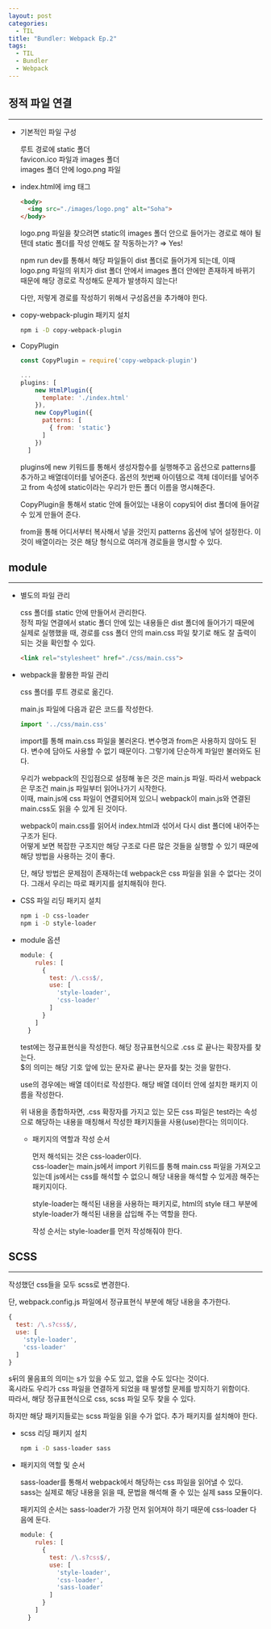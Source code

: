 ```yaml
---
layout: post
categories:
  - TIL
title: "Bundler: Webpack Ep.2"
tags:
  - TIL
  - Bundler
  - Webpack
---
```


## __정적 파일 연결__
---

- 기본적인 파일 구성
  
  루트 경로에 static 폴더  
  favicon.ico 파일과 images 폴더  
  images 폴더 안에 logo.png 파일 
  
- index.html에 img 태그
  
  ```html
  <body>
    <img src="./images/logo.png" alt="Soha">
  </body>
  ```
  
  logo.png 파일을 찾으려면 static의 images 폴더 안으로 들어가는 경로로 해야 될텐데 static 폴더를 작성 안해도 잘 작동하는가? ⇒ Yes!
  
  npm run dev를 통해서 해당 파일들이 dist 폴더로 들어가게 되는데, 이때 logo.png 파일의 위치가 dist 폴더 안에서 images 폴더 안에만 존재하게 바뀌기 때문에 해당 경로로 작성해도 문제가 발생하지 않는다!
  
  다만, 저렇게 경로를 작성하기 위해서 구성옵션을 추가해야 한다.
    
- copy-webpack-plugin 패키지 설치
    
  ```bash
  npm i -D copy-webpack-plugin
  ```
    
- CopyPlugin
  
  ```jsx
  const CopyPlugin = require('copy-webpack-plugin')
  
  ...
  plugins: [
      new HtmlPlugin({
        template: './index.html'
      }),
      new CopyPlugin({
        patterns: [
          { from: 'static'}
        ]
      })
    ]
  ```
  
  plugins에 new 키워드를 통해서 생성자함수를 실행해주고 옵션으로 patterns를 추가하고 배열데이터를 넣어준다. 옵션의 첫번째 아이템으로 객체 데이터를 넣어주고 from 속성에 static이라는 우리가 만든 폴더 이름을 명시해준다.
  
  CopyPlugin을 통해서 static 안에 들어있는 내용이 copy되어 dist 폴더에 들어갈 수 있게 만들어 준다.
  
  from을 통해 어디서부터 복사해서 넣을 것인지 patterns 옵션에 넣어 설정한다. 이것이 배열이라는 것은 해당 형식으로 여러개 경로들을 명시할 수 있다.

## __module__
---

- 별도의 파일 관리
  
  css 폴더를 static 안에 만들어서 관리한다.  
  정적 파일 연결에서 static 폴더 안에 있는 내용들은 dist 폴더에 들어가기 때문에 실제로 실행했을 때, 경로를 css 폴더 안의 main.css 파일 찾기로 해도 잘 출력이 되는 것을 확인할 수 있다.
  
  ```html
  <link rel="stylesheet" href="./css/main.css">
  ```
    
- webpack을 활용한 파일 관리
  
  css 폴더를 루트 경로로 옮긴다.
  
  main.js 파일에 다음과 같은 코드를 작성한다.
  
  ```jsx
  import '../css/main.css'
  ```
  
  import를 통해 main.css 파일을 불러온다. 변수명과 from은 사용하지 않아도 된다. 변수에 담아도 사용할 수 없기 때문이다. 그렇기에 단순하게 파일만 불러와도 된다.
  
  우리가 webpack의 진입점으로 설정해 놓은 것은 main.js 파일. 따라서 webpack은 무조건 main.js 파일부터 읽어나가기 시작한다.  
  이때, main.js에 css 파일이 연결되어져 있으니 webpack이 main.js와 연결된 main.css도 읽을 수 있게 된 것이다.
  
  webpack이 main.css를 읽어서 index.html과 섞어서 다시 dist 폴더에 내어주는 구조가 된다.  
  어떻게 보면 복잡한 구조지만 해당 구조로 다른 많은 것들을 실행할 수 있기 때문에 해당 방법을 사용하는 것이 좋다.
  
  단, 해당 방법은 문제점이 존재하는데 webpack은 css 파일을 읽을 수 없다는 것이다. 그래서 우리는 따로 패키지를 설치해줘야 한다.
    
- CSS 파일 리딩 패키지 설치
  
  ```bash
  npm i -D css-loader
  npm i -D style-loader
  ```
    
- module 옵션
  
  ```jsx
  module: {
      rules: [
        {
          test: /\.css$/,
          use: [
            'style-loader',
            'css-loader'
          ]
        }
      ]
    }
  ```
  
  test에는 정규표현식을 작성한다. 해당 정규표현식으로 .css 로 끝나는 확장자를 찾는다.   
  $의 의미는 해당 기호 앞에 있는 문자로 끝나는 문자를 찾는 것을 말한다.
  
  use의 경우에는 배열 데이터로 작성한다. 해당 배열 데이터 안에 설치한 패키지 이름을 작성한다. 
  
  위 내용을 종합하자면, .css 확장자를 가지고 있는 모든 css 파일은 test라는 속성으로 해당하는 내용을 매칭해서 작성한 패키지들을 사용(use)한다는 의미이다.
  
  - 패키지의 역할과 작성 순서
    
    먼저 해석되는 것은 css-loader이다.  
    css-loader는 main.js에서 import 키워드를 통해 main.css 파일을 가져오고 있는데 js에서는 css를 해석할 수 없으니 해당 내용을 해석할 수 있게끔 해주는 패키지이다.
    
    style-loader는 해석된 내용을 사용하는 패키지로, html의 style 태그 부분에 style-loader가 해석된 내용을 삽입해 주는 역할을 한다.
    
    작성 순서는 style-loader를 먼저 작성해줘야 한다.

## __SCSS__
---

작성했던 css들을 모두 scss로 변경한다. 

단, webpack.config.js 파일에서 정규표현식 부분에 해당 내용을 추가한다.

```js
{
  test: /\.s?css$/,
  use: [
    'style-loader',
    'css-loader'
  ]
}
```

s뒤의 물음표의 의미는 s가 있을 수도 있고, 없을 수도 있다는 것이다.   
혹시라도 우리가 css 파일을 연결하게 되었을 때 발생할 문제를 방지하기 위함이다.  
따라서, 해당 정규표현식으로 css, scss 파일 모두 찾을 수 있다.

하지만 해당 패키지들로는 scss 파일을 읽을 수가 없다. 추가 패키지를 설치해야 한다.

- scss 리딩 패키지 설치
    
  ```bash
  npm i -D sass-loader sass
  ```
    
- 패키지의 역할 및 순서
  
  sass-loader를 통해서 webpack에서 해당하는 css 파일을 읽어낼 수 있다.  
  sass는 실제로 해당 내용을 읽을 때, 문법을 해석해 줄 수 있는 실제 sass 모듈이다.
  
  패키지의 순서는 sass-loader가 가장 먼저 읽어져야 하기 때문에 css-loader 다음에 둔다.
  
  ```jsx
  module: {
      rules: [
        {
          test: /\.s?css$/,
          use: [
            'style-loader',
            'css-loader',
            'sass-loader'
          ]
        }
      ]
    }
  ```